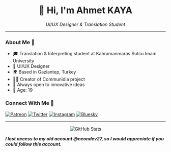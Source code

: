 <div align="center">
  <h1>👋 Hi, I'm Ahmet KAYA</h1>
  <p><i>UI/UX Designer & Translation Student</i></p>
</div>

---

### About Me 🎯
- 🎓 Translation & Interpreting student at Kahramanmaras Sutcu Imam University
- 🎨 UI/UX Designer
- 🌍 Based in Gaziantep, Turkey
- 👨‍💻 Creator of Communidia project
- 🔄 Always open to innovative ideas
- 💬 Age: 19

### Connect With Me 🤝
[![Patreon](https://img.shields.io/badge/Patreon-F96854?style=for-the-badge&logo=patreon&logoColor=white)](https://patreon.com/neodev27)
[![Twitter](https://img.shields.io/badge/Twitter-1DA1F2?style=for-the-badge&logo=twitter&logoColor=white)](https://x.com/NeoDev27)
[![Instagram](https://img.shields.io/badge/Instagram-E4405F?style=for-the-badge&logo=instagram&logoColor=white)](https://instagram.com/neodev27)
[![Bluesky](https://img.shields.io/badge/Bluesky-0285FF?style=for-the-badge&logo=bluesky&logoColor=white)](https://bsky.app/profile/neodev27.bsky.social)

---

<div align="center">
  <img src="https://github-readme-stats.vercel.app/api?username=neodev27&show_icons=true&theme=tokyonight" alt="GitHub Stats" />
</div>

***I lost access to my old account @neondev27, so I would appreciate if you could follow this account.***
